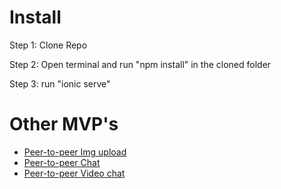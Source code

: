 # Install

Step 1: Clone Repo

Step 2: Open terminal and run "npm install" in the cloned folder

Step 3: run "ionic serve"

# Other MVP's
* [Peer-to-peer Img upload](https://github.com/SickMediaS6/peerJS-img)
* [Peer-to-peer Chat](https://github.com/SickMediaS6/peerJS-text)
* [Peer-to-peer Video chat](https://github.com/SickMediaS6/peerJS-video)
